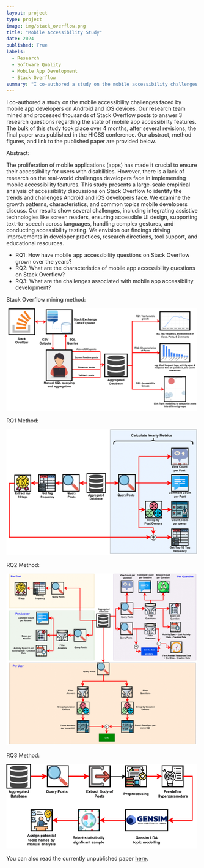 ```yaml
---
layout: project
type: project
image: img/stack_overflow.png
title: "Mobile Accessibility Study"
date: 2024
published: True
labels:
  - Research
  - Software Quality
  - Mobile App Development
  - Stack Overflow
summary: "I co-authored a study on the mobile accessibility challenges faced by mobile app developers on android and iOS devices. We processed thousands of Stack Overflow posts to answer 3 research questions."
---
```


I co-authored a study on the mobile accessibility challenges faced by mobile app developers on Android and iOS devices. Our research team mined and processed thousands of Stack Overflow posts to answer 3 research questions regarding the state of mobile app accessibility features. The bulk of this study took place over 4 months, after several revisions, the final paper was published in the HICSS conference. Our abstract, method figures, and link to the published paper are provided below.

Abstract:

The proliferation of mobile applications (apps) has made it crucial to ensure their accessibility for users with disabilities. However, there is a lack of research on the real-world challenges developers face in implementing mobile accessibility features. This study presents a large-scale empirical analysis of accessibility discussions on Stack Overflow to identify the trends and challenges Android and iOS developers face. We examine the growth patterns, characteristics, and common topics mobile developers discuss. Our results show several challenges, including integrating assistive technologies like screen readers, ensuring accessible UI design, supporting text-to-speech across languages, handling complex gestures, and conducting accessibility testing. We envision our findings driving improvements in developer practices, research directions, tool support, and educational resources.

- RQ1: How have mobile app accessibility questions on Stack Overflow grown over the years? 
- RQ2: What are the characteristics of mobile app accessibility questions on Stack Overflow? 
- RQ3: What are the challenges associated with mobile app accessibility development? 


Stack Overflow mining method:
<div class="text-center p-4">
  <img width="500px" src="../img/method_overview-1.png" class="img-thumbnail" >
</div>

RQ1 Method:
<div class="text-center p-4">
  <img width="500px" src="../img/RQ1_procedure-1.png" class="img-thumbnail" >
</div>

RQ2 Method:
<div class="text-center p-4">
  <img width="500px" src="../img/RQ2_procedure-1.png" class="img-thumbnail" >
</div>

RQ3 Method:
<div class="text-center p-4">
  <img width="500px" src="../img/RQ3_procedure-1.png" class="img-thumbnail" >
</div>

You can also read the currently unpublished paper [here](https://arxiv.org/pdf/2409.07945).
